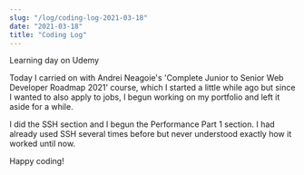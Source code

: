 ```yaml
---
slug: "/log/coding-log-2021-03-18"
date: "2021-03-18"
title: "Coding Log"
---
```


Learning day on Udemy

<p>Today I carried on with Andrei Neagoie's 'Complete Junior to Senior Web Developer Roadmap 2021' course, which I started a little while ago but since I wanted to also apply to jobs, I begun working on my portfolio and left it aside for a while.</p>
<p>I did the SSH section and I begun the Performance Part 1 section. I had already used SSH several times before but never understood exactly how it worked until now.</p>
<p>Happy coding!</p>

